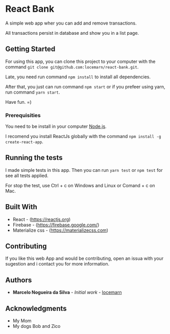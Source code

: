# React Bank

A simple web app wher you can add and remove transactions.

All transactions persist in database and show you in a list page.

## Getting Started

For using this app, you can clone this project to your computer with the command `git clone git@github.com:locemarn/react-bank.git`.

Late, you need run command `npm install` to install all dependencies.

After that, you just can run command `npm start` or if you prefeer using yarn, run command `yarn start`.

Have fun. =)

### Prerequisities

You need to be install in your computer [Node.js](https://nodejs.org/en/).

I recomend you install ReactJs globally with the command `npm install -g create-react-app`.

## Running the tests

I made simple tests in this app. Then you can run `yarn test` or `npm test` for see all tests applied.

For stop the test, use Ctrl + c on Windows and Linux or Comand + c on Mac.


## Built With

* React - (https://reactjs.org)
* Firebase - (https://firebase.google.com/)
* Materialize css - (https://materializecss.com)

## Contributing

If you like this web App and would be contributing, open an issua with your sugestion and i contact you for more information.


## Authors

* **Marcelo Nogueira da Silva** - *Initial work* - [locemarn](https://github.com/locemarn)


## Acknowledgments

* My Mom
* My dogs Bob and Zico
